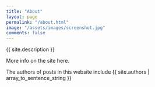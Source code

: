 ```yaml
---
title: "About"
layout: page
permalink: "/about.html"
image: "/assets/images/screenshot.jpg"
comments: false
---
```


{{ site.description }}

More info on the site here.

The authors of posts in this website include {{ site.authors | array_to_sentence_string }}
